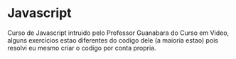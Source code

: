 # Javascript
 Curso de Javascript intruido pelo Professor Guanabara do Curso em Video, alguns exercicios estao diferentes do codigo dele (a maioria estao) pois resolvi eu mesmo criar o codigo por conta propria.
